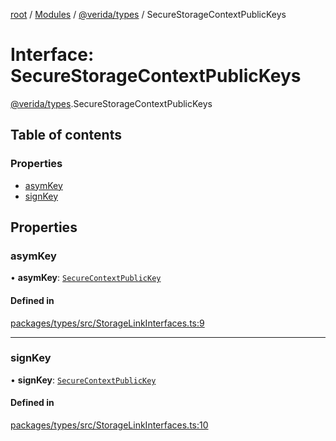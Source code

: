 [root](../README.md) / [Modules](../modules.md) / [@verida/types](../modules/verida_types.md) / SecureStorageContextPublicKeys

# Interface: SecureStorageContextPublicKeys

[@verida/types](../modules/verida_types.md).SecureStorageContextPublicKeys

## Table of contents

### Properties

- [asymKey](verida_types.SecureStorageContextPublicKeys.md#asymkey)
- [signKey](verida_types.SecureStorageContextPublicKeys.md#signkey)

## Properties

### asymKey

• **asymKey**: [`SecureContextPublicKey`](verida_types.SecureContextPublicKey.md)

#### Defined in

[packages/types/src/StorageLinkInterfaces.ts:9](https://github.com/verida/verida-js/blob/a690f60/packages/types/src/StorageLinkInterfaces.ts#L9)

___

### signKey

• **signKey**: [`SecureContextPublicKey`](verida_types.SecureContextPublicKey.md)

#### Defined in

[packages/types/src/StorageLinkInterfaces.ts:10](https://github.com/verida/verida-js/blob/a690f60/packages/types/src/StorageLinkInterfaces.ts#L10)
